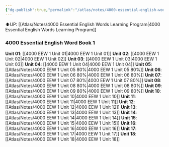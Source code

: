 ```yaml
---
{"dg-publish":true,"permalink":"/atlas/notes/4000-essential-english-words-1/"}
---
```


⬆️UP: [[Atlas/Notes/4000 Essential English Words Learning Program\|4000 Essential English Words Learning Program]]
### 4000 Essential English Word Book 1
**Unit 01**: [[4000 EEW 1 Unit 01\|4000 EEW 1 Unit 01]]
**Unit 02**: [[4000 EEW 1 Unit 02\|4000 EEW 1 Unit 02]]
**Unit 03**: [[4000 EEW 1 Unit 03\|4000 EEW 1 Unit 03]]
**Unit 04**: [[4000 EEW 1 Unit 04\|4000 EEW 1 Unit 04]]
**Unit 05**: [[Atlas/Notes/4000 EEW 1 Unit 05 80%\|4000 EEW 1 Unit 05 80%]]
**Unit 06**:  [[Atlas/Notes/4000 EEW 1 Unit 06 80%\|4000 EEW 1 Unit 06 80%]]
**Unit 07**: [[Atlas/Notes/4000 EEW 1 Unit 07 80%\|4000 EEW 1 Unit 07 80%]]
**Unit 08**: [[Atlas/Notes/4000 EEW 1 Unit 08 80%\|4000 EEW 1 Unit 08 80%]]
**Unit 09**: [[Atlas/Notes/4000 EEW 1 Unit 09 80%\|4000 EEW 1 Unit 09 80%]]
**Unit 10**: [[Atlas/Notes/4000 EEW 1 Unit 10\|4000 EEW 1 Unit 10]]
**Unit 11**: [[Atlas/Notes/4000 EEW 1 Unit 11\|4000 EEW 1 Unit 11]]
**Unit 12**: [[Atlas/Notes/4000 EEW 1 Unit 12\|4000 EEW 1 Unit 12]]
**Unit 13**: [[Atlas/Notes/4000 EEW 1 Unit 13\|4000 EEW 1 Unit 13]]
**Unit 14**: [[Atlas/Notes/4000 EEW 1 Unit 14\|4000 EEW 1 Unit 14]]
**Unit 15**: [[Atlas/Notes/4000 EEW 1 Unit 15\|4000 EEW 1 Unit 15]]
**Unit 16**: [[Atlas/Notes/4000 EEW 1 Unit 16\|4000 EEW 1 Unit 16]]
**Unit 17**: [[Atlas/Notes/4000 EEW 1 Unit 17\|4000 EEW 1 Unit 17]]
**Unit 18**: [[Atlas/Notes/4000 EEW 1 Unit 18\|4000 EEW 1 Unit 18]]
